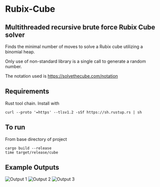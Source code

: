 # Rubix-Cube
## Multithreaded recursive brute force Rubix Cube solver

Finds the minimal number of moves to solve a Rubix cube utilizing a binomial heap.

Only use of non-standard library is a single call to generate a random number.

The notation used is https://solvethecube.com/notation

## Requirements 
Rust tool chain. Install with
```
curl --proto '=https' --tlsv1.2 -sSf https://sh.rustup.rs | sh
```

## To run
From base directory of project

```
cargo build --release
time target/release/cube
```
## Example Outputs

![Output 1](https://i.imgur.com/19jNDp7.png)
![Output 2](https://i.imgur.com/cCKYDHl.png)
![Output 3](https://i.imgur.com/EGhITsJ.png)

